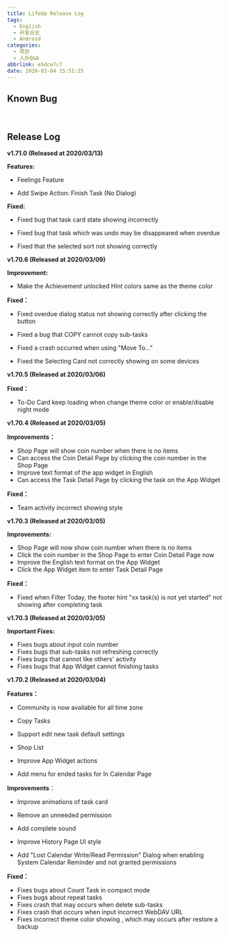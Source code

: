 ```yaml
---
title: LifeUp Release Log
tags:
  - English
  - 开发日志
  - Android
categories:
  - 项目
  - 人升Q&A
abbrlink: e5dce7c7
date: 2020-03-04 15:51:15
---
```


## Known Bug

<br />

## Release Log

**v1.71.0 (Released at 2020/03/13)**

**Features:**

- Feelings Feature

- Add Swipe Action: Finish Task (No Dialog)

**Fixed:**

- Fixed bug that task card state showing incorrectly

- Fixed bug that task which was undo may be disappeared when overdue

- Fixed that the selected sort not showing correctly

**v1.70.6 (Released at 2020/03/09)**

**Improvement:** 

- Make the Achievement unlocked Hint colors same as the theme color

**Fixed：**

- Fixed overdue dialog status not showing correctly after clicking the button

- Fixed a bug that COPY cannot copy sub-tasks
- Fixed a crash occurred when using "Move To..."
- Fixed the Selecting Card not correctly showing on some devices

**v1.70.5 (Released at 2020/03/06)**

**Fixed：**

- To-Do Card keep loading when change theme color or enable/disable night mode

**v1.70.4 (Released at 2020/03/05)**

**Improvements：**

- Shop Page will show coin number when there is no items
- Can access the Coin Detail Page by clicking the coin number in the Shop Page
- Improve text format of the app widget in English
- Can access the Task Detail Page by clicking the task on the App Widget

**Fixed：**

- Team activity incorrect showing style

**v1.70.3 (Released at 2020/03/05)**

**Improvements:**

- Shop Page will now show coin number when there is no items
- Click the coin number in the Shop Page to enter Coin Detail Page now
- Improve the English text format on the App Widget
- Click the App Widget item to enter Task Detail Page

**Fixed：**

- Fixed when Filter Today, the footer hint "xx task(s) is not yet started" not showing after completing task

**v1.70.3 (Released at 2020/03/05)**

**Important Fixes:**

- Fixes bugs about input coin number
- Fixes bugs that sub-tasks not refreshing correctly
- Fixes bugs that cannot like others' activity
- Fixes bugs that App Widget cannot finishing tasks

**v1.70.2 (Released at 2020/03/04)**

**Features：**

- Community is now available for all time zone

- Copy Tasks
- Support edit new task default settings
- Shop List

- Improve App Widget actions
- Add menu for ended tasks for In Calendar Page

**Improvements**：

- Improve animations of task card 

- Remove an unneeded permission
- Add complete sound
- Improve History Page UI style
- Add "Lost Calendar Write/Read Permission" Dialog when enabling System Calendar Reminder and not granted permissions

**Fixed：**

- Fixes bugs about Count Task in compact mode
- Fixes bugs about repeat tasks
- Fixes crash that may occurs when delete sub-tasks
- Fixes crash that occurs when input incorrect WebDAV URL
- Fixes incorrect theme color showing , which may occurs after restore a backup